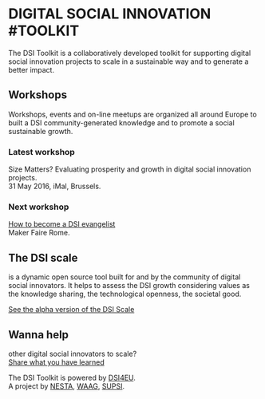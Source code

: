 # DIGITAL SOCIAL INNOVATION #TOOLKIT
The DSI Toolkit is a collaboratively developed toolkit for supporting digital social innovation projects to scale in a sustainable way and to generate a better impact.

<div class="tilde"></div>

## Workshops
Workshops, events and on-line meetups are organized all around Europe to built a DSI community-generated knowledge and to promote a social sustainable growth.

### Latest workshop
Size Matters? Evaluating prosperity and growth in digital social innovation projects.<br>
31 May 2016, iMal, Brussels.

### Next workshop
[How to become a DSI evangelist](#)<br>
Maker Faire Rome.

<div class="tilde"></div>

## The DSI scale
is a dynamic open source tool built for and by the community of digital social innovators. It helps to assess the DSI growth considering values as the knowledge sharing, the technological openness, the societal good.

[See the alpha version of the DSI Scale](#)

<div class="tilde"></div>

## Wanna help
other digital social innovators to scale?<br>
[Share what you have learned](#)

<div class="tilde"></div>

The DSI Toolkit is powered by [DSI4EU](#).<br>
A project by [NESTA](http://www.nesta.org.uk/), [WAAG](http://waag.org/en), [SUPSI](http://www.supsi.ch/home.html).
